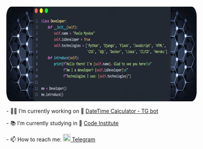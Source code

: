 <p align="center">
<img src="images/introduce.png" height="250px">
</p>

<p>- 👨‍💻 I’m currently working on 🤖
<a href='https://github.com/FlashDrag/DateCalcBot'>DateTime Calculator - TG bot</a>
</p>

<p>- 📚 I’m currently studying in 🏫
<a href='https://codeinstitute.net'>Code Institute</a>
</p>

<p>- 📫 How to reach me:
<a href='https://t.me/flashdrag'><img src="images/tg_logo.svg" width="20" height="20"> Telegram</a>
</p>
